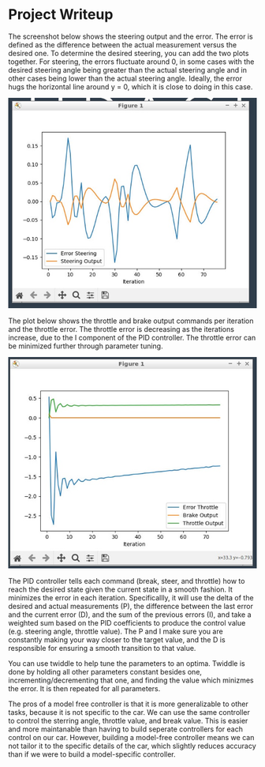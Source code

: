 # Project Writeup

The screenshot below shows the steering output and the error. The error is defined as the difference between the actual measurement versus the desired one. To determine the desired steering, you can add the two plots together. For steering, the errors fluctuate around 0, in some cases with the desired steering angle being greater than the actual steering angle and in other cases being lower than the actual steering angle. Ideally, the error hugs the horizontal line around y = 0, which it is close to doing in this case.

![Steering Error](screenshots/error_steering.jpg)

The plot below shows the throttle and brake output commands per iteration and the throttle error. The throttle error is decreasing as the iterations increase, due to the I component of the PID controller. The throttle error can be minimized further through parameter tuning.

![Throttle Error](screenshots/error_throttle.jpg)

The PID controller tells each command (break, steer, and throttle) how to reach the desired state given the current state in a smooth fashion. It minimizes the error in each iteration. Specificallly, it will use the delta of the desired and actual measurements (P), the difference between the last error and the current error (D), and the sum of the previous errors (I), and take a weighted sum based on the PID coefficients to produce the control value (e.g. steering angle, throttle value). The P and I make sure you are constantly making your way closer to the target value, and the D is responsible for ensuring a smooth transition to that value.

You can use twiddle to help tune the parameters to an optima. Twiddle is done by holding all other parameters constant besides one, incrementing/decrementing that one, and finding the value which minizmes the error. It is then repeated for all parameters.

The pros of a model free controller is that it is more generalizable to other tasks, because it is not specific to the car. We can use the same controller to control the sterring angle, throttle value, and break value. This is easier and more maintanable than having to build seperate controllers for each control on our car. However, building a model-free controller means we can not tailor it to the specific details of the car, which slightly reduces accuracy than if we were to build a model-specific controller.